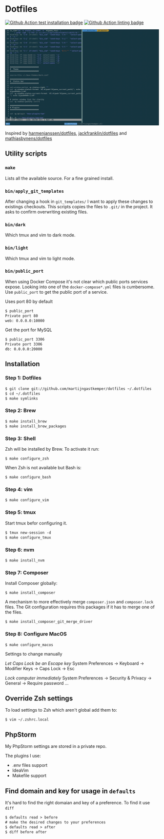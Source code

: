 # Dotfiles

[![Github Action test installation badge](https://github.com/martijngastkemper/dotfiles/workflows/Test%20installation/badge.svg)](https://github.com/martijngastkemper/dotfiles/actions) [![Github Action linting badge](https://github.com/martijngastkemper/dotfiles/workflows/Linting/badge.svg)](https://github.com/martijngastkemper/dotfiles/actions)

![Screenshot of my terminal](screenshot.png)

Inspired by [harmenjanssen/dotfiles](https://github.com/harmenjanssen/dotfiles), [jackfranklin/dotfiles](https://github.com/jackfranklin/dotfiles) and [mathiasbynens/dotfiles](https://github.com/mathiasbynens/dotfiles)

## Utility scripts

### `make`

Lists all the available source. For a fine grained install.

### `bin/apply_git_templates`

After changing a hook in `git_templates/` I want to apply these changes to existings checkouts. This scripts copies the files to `.git/` in the project. It asks to confirm overwriting existing files.

### `bin/dark`

Which tmux and vim to dark mode.

### `bin/light`

Which tmux and vim to light mode.

### `bin/public_port`

When using Docker Compose it's not clear which public ports services expose. Looking into one of the `docker-compose*.yml` files is cumbersome. Use `public_port` to get the public port of a service.

Uses port 80 by default

    $ public_port
    Private port 80
    web: 0.0.0.0:10000

Get the port for MySQL

    $ public_port 3306
    Private port 3306
    db: 0.0.0.0:20000

## Installation

### Step 1: Dotfiles

    $ git clone git://github.com/martijngastkemper/dotfiles ~/.dotfiles
    $ cd ~/.dotfiles
    $ make symlinks

### Step 2: Brew

    $ make install_brew
    $ make install_brew_packages

### Step 3: Shell

Zsh will be installed by Brew. To activate it run:

    $ make configure_zsh

When Zsh is not available but Bash is:

    $ make configure_bash

### Step 4: vim

    $ make configure_vim

### Step 5: tmux

Start tmux befor configuring it.

    $ tmux new-session -d
    $ make configure_tmux

### Step 6: nvm

    $ make install_nvm

### Step 7: Composer

Install Composer globally:

    $ make install_composer

A mechanism to more effectively merge `composer.json` and `composer.lock` files. The Git configuration requires this packages if it has to merge one of the files.

    $ make install_composer_git_merge_driver

### Step 8: Configure MacOS

    $ make configure_macos

Settings to change manually

*Let Caps Lock be an Escape key*
System Preferences -> Keyboard -> Modifier Keys -> Caps Lock -> Esc

*Lock computer immediately*
System Preferences -> Security & Privacy -> General -> Require password ...

## Override Zsh settings

To load settings to Zsh which aren't global add them to:

    $ vim ~/.zshrc.local

## PhpStorm

My PhpStorm settings are stored in a private repo.

The plugins I use:

- .env files support
- IdeaVim
- Makefile support

## Find domain and key for usage in ``defaults``

It's hard to find the right domaian and key of a preference. To find it use ``diff``

    $ defaults read > before
    # make the desired changes to your preferences
    $ defaults read > after
    $ diff before after
